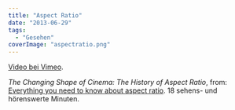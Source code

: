 ```yaml
---
title: "Aspect Ratio"
date: "2013-06-29"
tags:
  - "Gesehen"
coverImage: "aspectratio.png"
---
```


[Video bei Vimeo](https://vimeo.com/68830569).

_The Changing Shape of Cinema: The History of Aspect Ratio_, from: [Everything you need to know about aspect ratio](http://filmmakeriq.com/courses/everything-you-need-to-know-about-aspect-ratio/). 18 sehens- und hörenswerte Minuten.
